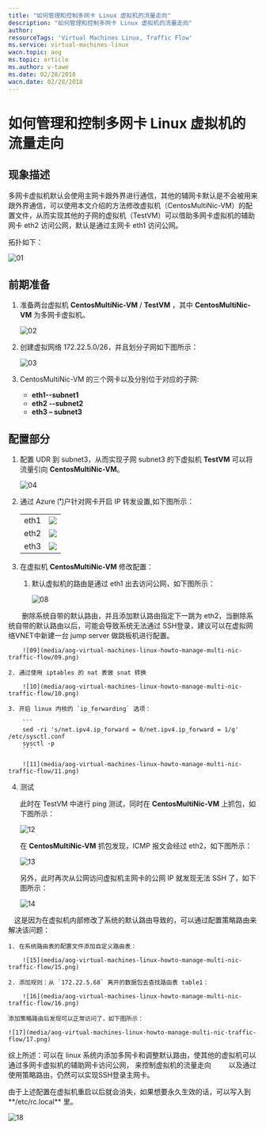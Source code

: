 ```yaml
---
title: "如何管理和控制多网卡 Linux 虚拟机的流量走向"
description: "如何管理和控制多网卡 Linux 虚拟机的流量走向"
author: 
resourceTags: 'Virtual Machines Linux, Traffic Flow'
ms.service: virtual-machines-linux
wacn.topic: aog
ms.topic: article
ms.author: v-tawe
ms.date: 02/28/2018
wacn.date: 02/28/2018
---
```


# 如何管理和控制多网卡 Linux 虚拟机的流量走向

## 现象描述

多网卡虚拟机默认会使用主网卡跟外界进行通信，其他的辅网卡默认是不会被用来跟外界通信，可以使用本文介绍的方法修改虚拟机（CentosMultiNic-VM）的配置文件，从而实现其他的子网的虚拟机（TestVM）可以借助多网卡虚拟机的辅助网卡 eth2 访问公网，默认是通过主网卡 eth1 访问公网。

拓扑如下：

![01](media/aog-virtual-machines-linux-howto-manage-multi-nic-traffic-flow/01.png)

## 前期准备

1. 准备两台虚拟机 **CentosMultiNic-VM** / **TestVM** ，其中 **CentosMultiNic-VM** 为多网卡虚拟机。

    ![02](media/aog-virtual-machines-linux-howto-manage-multi-nic-traffic-flow/02.png)

    
2. 创建虚拟网络 172.22.5.0/26，并且划分子网如下图所示：

    ![03](media/aog-virtual-machines-linux-howto-manage-multi-nic-traffic-flow/03.png)

3. CentosMultiNic-VM 的三个网卡以及分别位于对应的子网: 

    - **eth1--subnet1**<br>
    - **eth2 --subnet2**<br>
    - **eth3 – subnet3**

## 配置部分

1. 配置 UDR 到 subnet3，从而实现子网 subnet3 的下虚拟机 **TestVM** 可以将流量引向 **CentosMultiNic-VM**。

    ![04](media/aog-virtual-machines-linux-howto-manage-multi-nic-traffic-flow/04.png)

2. 通过 Azure 门户针对网卡开启 IP 转发设置,如下图所示：

    <table>
        <tr>
            <td>eth1</td>
            <td><img src="media/aog-virtual-machines-linux-howto-manage-multi-nic-traffic-flow/05.png"></img></td>
        </tr>
        <tr>
            <td>eth2</td>
            <td><img src="media/aog-virtual-machines-linux-howto-manage-multi-nic-traffic-flow/06.png"></img></td>
        </tr>
        <tr>
            <td>eth3</td>
            <td><img src="media/aog-virtual-machines-linux-howto-manage-multi-nic-traffic-flow/07.png"></img></td>
        </th>
    </table>

3. 在虚拟机 **CentosMultiNic-VM** 修改配置：

    1. 默认虚拟机的路由是通过 eth1 出去访问公网，如下图所示：

        ![08](media/aog-virtual-machines-linux-howto-manage-multi-nic-traffic-flow/08.png)

        删除系统自带的默认路由，并且添加默认路由指定下一跳为 eth2，当删除系统自带的默认路由以后，可能会导致系统无法通过 SSH登录，建议可以在虚拟网络VNET中新建一台 jump server 做跳板机进行配置。

        ![09](media/aog-virtual-machines-linux-howto-manage-multi-nic-traffic-flow/09.png)

    2. 通过使用 iptables 的 nat 表做 snat 转换 

        ![10](media/aog-virtual-machines-linux-howto-manage-multi-nic-traffic-flow/10.png)

    3. 开启 linux 内核的 `ip_forwarding` 选项：

        ```
        sed -ri 's/net.ipv4.ip_forward = 0/net.ipv4.ip_forward = 1/g' /etc/sysctl.conf
        sysctl -p
        ```

        ![11](media/aog-virtual-machines-linux-howto-manage-multi-nic-traffic-flow/11.png)

4. 测试

    此时在 TestVM 中进行 ping 测试，同时在 **CentosMultiNic-VM** 上抓包，如下图所示：

    ![12](media/aog-virtual-machines-linux-howto-manage-multi-nic-traffic-flow/12.png)

    在 **CentosMultiNic-VM** 抓包发现，ICMP 报文会经过 eth2，如下图所示：

    ![13](media/aog-virtual-machines-linux-howto-manage-multi-nic-traffic-flow/13.png)

    另外，此时再次从公网访问虚拟机主网卡的公网 IP 就发现无法 SSH 了，如下图所示：

    ![14](media/aog-virtual-machines-linux-howto-manage-multi-nic-traffic-flow/14.png)

    这是因为在虚拟机内部修改了系统的默认路由导致的，可以通过配置策略路由来解决该问题：

    1. 在系统路由表的配置文件添加自定义路由表：

        ![15](media/aog-virtual-machines-linux-howto-manage-multi-nic-traffic-flow/15.png)

    2. 添加规则：从 `172.22.5.68` 离开的数据包去查找路由表 table1：

        ![16](media/aog-virtual-machines-linux-howto-manage-multi-nic-traffic-flow/16.png)

    添加策略路由后发现可以正常访问了，如下图所示：

    ![17](media/aog-virtual-machines-linux-howto-manage-multi-nic-traffic-flow/17.png)

综上所述：可以在 linux 系统内添加多网卡和调整默认路由，使其他的虚拟机可以通过多网卡虚拟机的辅助网卡访问公网， 来控制虚拟机的流量走向
         以及通过使用策略路由，仍然可以实现SSH登录主网卡。

由于上述配置在虚拟机重启以后就会消失，如果想要永久生效的话，可以写入到**/etc/rc.local** 里。

![18](media/aog-virtual-machines-linux-howto-manage-multi-nic-traffic-flow/18.png)
